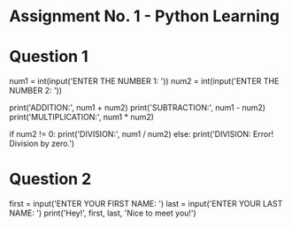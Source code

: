 # Assignment No. 1 - Python Learning

# Question 1
num1 = int(input('ENTER THE NUMBER 1: '))
num2 = int(input('ENTER THE NUMBER 2: '))

print('ADDITION:', num1 + num2)
print('SUBTRACTION:', num1 - num2)
print('MULTIPLICATION:', num1 * num2)

if num2 != 0:
    print('DIVISION:', num1 / num2)
else:
    print('DIVISION: Error! Division by zero.')

# Question 2
first = input('ENTER YOUR FIRST NAME: ')
last = input('ENTER YOUR LAST NAME: ')
print('Hey!', first, last, 'Nice to meet you!')
